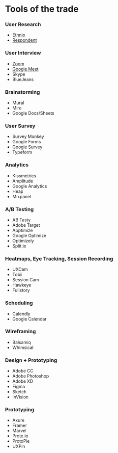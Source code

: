 # Tools of the trade

### User Research

* [Ethnio](https://ethn.io/)
* [Respondent](https://www.respondent.io/)

### User Interview

* [Zoom](https://zoom.us/)
* [Google Meet](https://meet.google.com/)
* Skype
* BlueJeans

### Brainstorming

* Mural
* Miro
* Google Docs/Sheets

### User Survey

* Survey Monkey
* Google Forms
* Google Survey
* Typeform

### Analytics

* Kissmetrics
* Amplitude
* Google Analytics
* Heap
* Mixpanel

### A/B Testing

* AB Tasty
* Adobe Target
* Apptimize
* Google Optimize
* Optimizely
* Split.io

### Heatmaps, Eye Tracking, Session Recording

* UXCam
* Tobii
* Session Cam
* Hawkeye
* Fullstory

### Scheduling

* Calendly
* Google Calendar

### Wireframing

* Balsamiq
* Whimsical

### Design + Prototyping

* Adobe CC
* Adobe Photoshop
* Adobe XD
* Figma
* Sketch
* InVision

### Prototyping

* Axure
* Framer
* Marvel
* Proto.io
* ProtoPie
* UXPin







